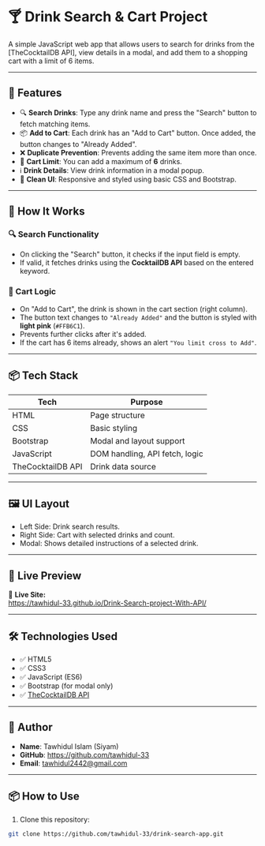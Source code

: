 # 🍸 Drink Search & Cart Project

A simple JavaScript web app that allows users to search for drinks from the [TheCocktailDB API], view details in a modal, and add them to a shopping cart with a limit of 6 items.

---

## 🧪 Features

- 🔍 **Search Drinks**: Type any drink name and press the "Search" button to fetch matching items.
- 📦 **Add to Cart**: Each drink has an "Add to Cart" button. Once added, the button changes to "Already Added".
- ❌ **Duplicate Prevention**: Prevents adding the same item more than once.
- 🔢 **Cart Limit**: You can add a maximum of **6** drinks.
- ℹ️ **Drink Details**: View drink information in a modal popup.
- 🎨 **Clean UI**: Responsive and styled using basic CSS and Bootstrap.

---

## 🚀 How It Works

### 🔍 Search Functionality
- On clicking the "Search" button, it checks if the input field is empty.
- If valid, it fetches drinks using the **CocktailDB API** based on the entered keyword.

### 🛒 Cart Logic
- On "Add to Cart", the drink is shown in the cart section (right column).
- The button text changes to `"Already Added"` and the button is styled with **light pink** (`#FFB6C1`).
- Prevents further clicks after it's added.
- If the cart has 6 items already, shows an alert `"You limit cross to Add"`.

---

## 📦 Tech Stack

| Tech        | Purpose                       |
|-------------|-------------------------------|
| HTML        | Page structure                |
| CSS         | Basic styling                 |
| Bootstrap   | Modal and layout support      |
| JavaScript  | DOM handling, API fetch, logic|
| TheCocktailDB API | Drink data source       |

---

## 🖼️ UI Layout

- Left Side: Drink search results.
- Right Side: Cart with selected drinks and count.
- Modal: Shows detailed instructions of a selected drink.

---


## 🚀 Live Preview

🔗 **Live Site:**  
https://tawhidul-33.github.io/Drink-Search-project-With-API/


---

## 🛠️ Technologies Used

- ✅ HTML5  
- ✅ CSS3  
- ✅ JavaScript (ES6)  
- ✅ Bootstrap (for modal only)  
- ✅ [TheCocktailDB API](https://www.thecocktaildb.com/)

---

## 🧠 Author

- **Name**: Tawhidul Islam (Siyam)  
- **GitHub**: https://github.com/tawhidul-33
- **Email**: tawhidul2442@gmail.com

---

## 📦 How to Use

1. Clone this repository:

```bash
git clone https://github.com/tawhidul-33/drink-search-app.git
